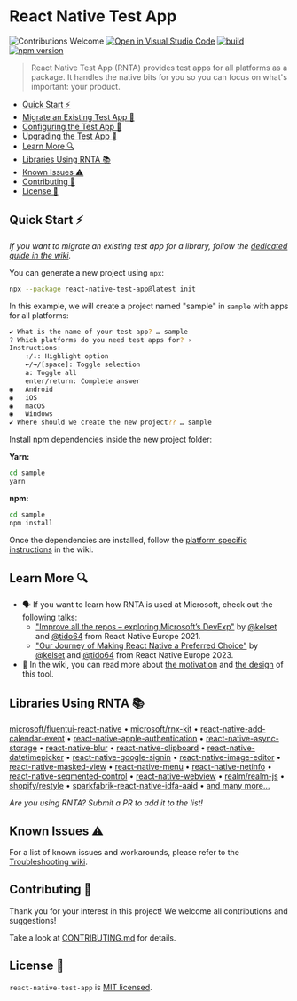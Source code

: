 
# React Native Test App 

![Contributions Welcome](https://img.shields.io/badge/contributions-welcome-brightgreen)
[![Open in Visual Studio Code](https://img.shields.io/static/v1?logo=visualstudiocode&label=&message=Open%20in%20Visual%20Studio%20Code&color=007acc&labelColor=444444&logoColor=007acc)](https://vscode.dev/github/microsoft/react-native-test-app)
[![build](https://github.com/microsoft/react-native-test-app/actions/workflows/build.yml/badge.svg?event=push)](https://github.com/microsoft/react-native-test-app/actions/workflows/build.yml)
[![npm version](https://img.shields.io/npm/v/react-native-test-app)](https://www.npmjs.com/package/react-native-test-app)

> React Native Test App (RNTA) provides test apps for all platforms as a
> package. It handles the native bits for you so you can focus on what's
> important: your product.

- [Quick Start ⚡](#quick-start-)
- [Migrate an Existing Test App 📖](https://github.com/microsoft/react-native-test-app/wiki/Migrate-an-Existing-Test-App)
- [Configuring the Test App 📖](https://github.com/microsoft/react-native-test-app/wiki/Manifest-%28app.json%29)
- [Upgrading the Test App 📖](https://github.com/microsoft/react-native-test-app/wiki/Upgrading)
- [Learn More 🔍](#learn-more-)
- [Libraries Using RNTA 📚](#libraries-using-rnta-)
- [Known Issues ⚠️](#known-issues-️)
- [Contributing 🤝](#contributing-)
- [License 📝](#license-)

## Quick Start ⚡

_If you want to migrate an existing test app for a library, follow the
[dedicated guide in the wiki](https://github.com/microsoft/react-native-test-app/wiki/Migrate-an-Existing-Test-App)._

You can generate a new project using `npx`:

```sh
npx --package react-native-test-app@latest init
```

In this example, we will create a project named "sample" in `sample` with apps
for all platforms:

```sh
✔ What is the name of your test app? … sample
? Which platforms do you need test apps for? ›
Instructions:
    ↑/↓: Highlight option
    ←/→/[space]: Toggle selection
    a: Toggle all
    enter/return: Complete answer
◉   Android
◉   iOS
◉   macOS
◉   Windows
✔ Where should we create the new project?? … sample
```

Install npm dependencies inside the new project folder:

**Yarn:**

```sh
cd sample
yarn
```

**npm:**

```sh
cd sample
npm install
```

Once the dependencies are installed, follow the
[platform specific instructions](https://github.com/microsoft/react-native-test-app/wiki/Quick-Start#platform-specific-instructions)
in the wiki.

## Learn More 🔍

- 🗣️ If you want to learn how RNTA is used at Microsoft, check out the following
  talks:
  - ["Improve all the repos – exploring Microsoft’s DevExp"](https://youtu.be/DAEnPV78rQc)
    by [@kelset](https://github.com/kelset) and
    [@tido64](https://github.com/tido64) from React Native Europe 2021.
  - ["Our Journey of Making React Native a Preferred Choice"](https://www.youtube.com/watch?v=PYMMxfttOug)
    by [@kelset](https://github.com/kelset) and
    [@tido64](https://github.com/tido64) from React Native Europe 2023.
- 📖 In the wiki, you can read more about
  [the motivation](https://github.com/microsoft/react-native-test-app/wiki#motivation)
  and
  [the design](https://github.com/microsoft/react-native-test-app/wiki/Design)
  of this tool.

## Libraries Using RNTA 📚

<!-- prettier-ignore -->
[microsoft/fluentui-react-native](https://github.com/microsoft/fluentui-react-native)
&bull; [microsoft/rnx-kit](https://github.com/microsoft/rnx-kit)
&bull; [react-native-add-calendar-event](https://github.com/vonovak/react-native-add-calendar-event)
&bull; [react-native-apple-authentication](https://github.com/invertase/react-native-apple-authentication)
&bull; [react-native-async-storage](https://github.com/react-native-async-storage/async-storage)
&bull; [react-native-blur](https://github.com/Kureev/react-native-blur)
&bull; [react-native-clipboard](https://github.com/react-native-clipboard/clipboard)
&bull; [react-native-datetimepicker](https://github.com/react-native-datetimepicker/datetimepicker)
&bull; [react-native-google-signin](https://github.com/react-native-google-signin/google-signin)
&bull; [react-native-image-editor](https://github.com/callstack/react-native-image-editor)
&bull; [react-native-masked-view](https://github.com/react-native-masked-view/masked-view)
&bull; [react-native-menu](https://github.com/react-native-menu/menu)
&bull; [react-native-netinfo](https://github.com/react-native-netinfo/react-native-netinfo)
&bull; [react-native-segmented-control](https://github.com/react-native-segmented-control/segmented-control)
&bull; [react-native-webview](https://github.com/react-native-webview/react-native-webview)
&bull; [realm/realm-js](https://github.com/realm/realm-js)
&bull; [shopify/restyle](https://github.com/Shopify/restyle)
&bull; [sparkfabrik-react-native-idfa-aaid](https://github.com/sparkfabrik/sparkfabrik-react-native-idfa-aaid)
&bull; [and many more…](https://github.com/microsoft/react-native-test-app/network/dependents)

_Are you using RNTA? Submit a PR to add it to the list!_

## Known Issues ⚠️

For a list of known issues and workarounds, please refer to the
[Troubleshooting wiki](https://github.com/microsoft/react-native-test-app/wiki/Troubleshooting).

## Contributing 🤝

Thank you for your interest in this project! We welcome all contributions and
suggestions!

Take a look at [CONTRIBUTING.md](CONTRIBUTING.md) for details.

## License 📝

`react-native-test-app` is [MIT licensed](./LICENSE).
